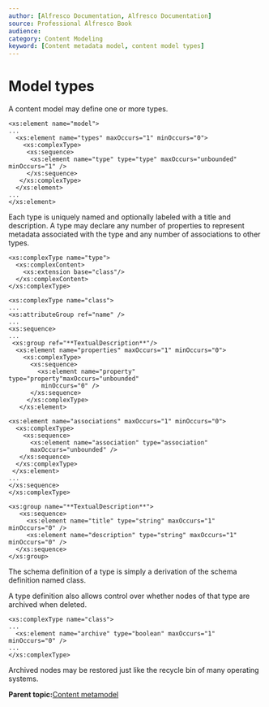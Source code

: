 ```yaml
---
author: [Alfresco Documentation, Alfresco Documentation]
source: Professional Alfresco Book
audience: 
category: Content Modeling
keyword: [Content metadata model, content model types]
---
```


# Model types

A content model may define one or more types.

```
<xs:element name="model">
...
  <xs:element name="types" maxOccurs="1" minOccurs="0">
    <xs:complexType>
     <xs:sequence>
      <xs:element name="type" type="type" maxOccurs="unbounded" minOccurs="1" />
     </xs:sequence>
   </xs:complexType>
  </xs:element>
...
</xs:element>
```

Each type is uniquely named and optionally labeled with a title and description. A type may declare any number of properties to represent metadata associated with the type and any number of associations to other types.

```
<xs:complexType name="type">
  <xs:complexContent>
    <xs:extension base="class"/>
  </xs:complexContent>
</xs:complexType>

<xs:complexType name="class">
...
<xs:attributeGroup ref="name" />
...
<xs:sequence>
...
 <xs:group ref="**TextualDescription**"/>
  <xs:element name="properties" maxOccurs="1" minOccurs="0">
    <xs:complexType>
      <xs:sequence>
        <xs:element name="property" type="property"maxOccurs="unbounded"
         minOccurs="0" />
      </xs:sequence>
     </xs:complexType>
   </xs:element>

<xs:element name="associations" maxOccurs="1" minOccurs="0">
  <xs:complexType>
    <xs:sequence>
      <xs:element name="association" type="association"
      maxOccurs="unbounded" />
   </xs:sequence>
  </xs:complexType>
 </xs:element>
...
</xs:sequence>
</xs:complexType>

<xs:group name="**TextualDescription**">
   <xs:sequence>
     <xs:element name="title" type="string" maxOccurs="1" minOccurs="0" />
     <xs:element name="description" type="string" maxOccurs="1" minOccurs="0" />
  </xs:sequence>
</xs:group>
```

The schema definition of a type is simply a derivation of the schema definition named class.

A type definition also allows control over whether nodes of that type are archived when deleted.

```
<xs:complexType name="class">
...
  <xs:element name="archive" type="boolean" maxOccurs="1" minOccurs="0" />
...
</xs:complexType>
```

Archived nodes may be restored just like the recycle bin of many operating systems.

**Parent topic:**[Content metamodel](../concepts/metadata-model-define.md)

